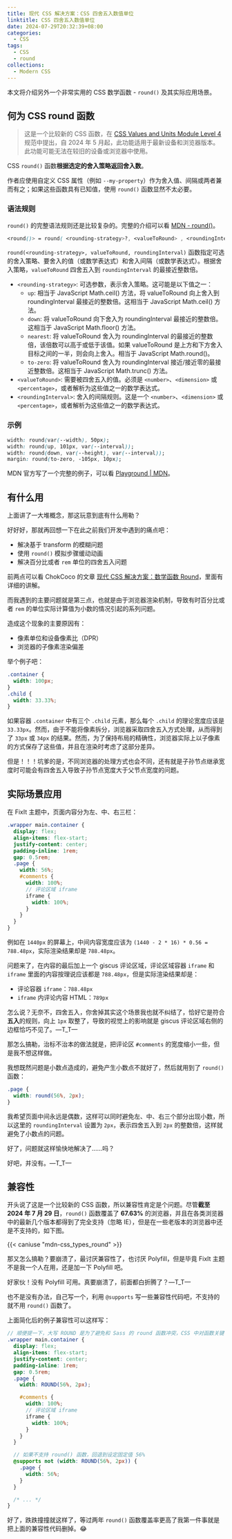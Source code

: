 ```yaml
---
title: 现代 CSS 解决方案：CSS 四舍五入数值单位
linktitle: CSS 四舍五入数值单位
date: 2024-07-29T20:32:39+08:00
categories:
  - CSS
tags:
  - CSS
  - round
collections:
  - Modern CSS
---
```


本文将介绍另外一个非常实用的 CSS 数学函数 - `round()` 及其实际应用场景。

<!--more-->

## 何为 CSS round 函数

> 这是一个比较新的 CSS 函数，在 [CSS Values and Units Module Level 4](https://drafts.csswg.org/css-values/#funcdef-round) 规范中提出，自 2024 年 5 月起，此功能适用于最新设备和浏览器版本。此功能可能无法在较旧的设备或浏览器中使用。

CSS `round()` 函数**根据选定的舍入策略返回舍入数**。

作者应使用自定义 CSS 属性（例如 `--my-property`）作为舍入值、间隔或两者兼而有之；如果这些函数具有已知值，使用 `round()` 函数显然不太必要。

### 语法规则

`round()` 的完整语法规则还是比较复杂的。完整的介绍可以看 [MDN - round()](https://developer.mozilla.org/en-US/docs/Web/CSS/round)。

```css
<round()> = round( <rounding-strategy>?, <valueToRound> , <roundingInterval> )
```

`round(<rounding-strategy>, valueToRound, roundingInterval)` 函数指定可选的舍入策略、要舍入的值（或数学表达式）和舍入间隔（或数学表达式）。根据舍入策略，`valueToRound` 四舍五入到 `roundingInterval` 的最接近整数倍。

- `<rounding-strategy>`: 可选参数，表示舍入策略。这可能是以下值之一：
  - `up`: 相当于 JavaScript Math.ceil() 方法，将 valueToRound 向上舍入到 roundingInterval 最接近的整数倍。这相当于 JavaScript Math.ceil() 方法。
  - `down`: 将 valueToRound 向下舍入为 roundingInterval 最接近的整数倍。这相当于 JavaScript Math.floor() 方法。
  - `nearest`: 将 valueToRound 舍入为 roundingInterval 的最接近的整数倍，该倍数可以高于或低于该值。如果 valueToRound 是上方和下方舍入目标之间的一半，则会向上舍入。相当于 JavaScript Math.round()。
  - `to-zero`: 将 valueToRound 舍入为 roundingInterval 接近/接近零的最接近整数倍。这相当于 JavaScript Math.trunc() 方法。
- `<valueToRound>`: 需要被四舍五入的值。必须是 `<number>`、`<dimension>` 或 `<percentage>`，或者解析为这些值之一的数学表达式。
- `<roundingInterval>`: 舍入的间隔规则。这是一个 `<number>`、`<dimension>` 或 `<percentage>`，或者解析为这些值之一的数学表达式。

### 示例

```css
width: round(var(--width), 50px);
width: round(up, 101px, var(--interval));
width: round(down, var(--height), var(--interval));
margin: round(to-zero, -105px, 10px);
```

MDN 官方写了一个完整的例子，可以看 [Playground | MDN](https://developer.mozilla.org/en-US/docs/Web/CSS/round)。

## 有什么用

上面讲了一大堆概念，那这玩意到底有什么用勒？

好好好，那就再回想一下在此之前我们开发中遇到的痛点吧：

- 解决基于 transform 的模糊问题
- 使用 `round()` 模拟步骤缓动动画
- 解决百分比或者 `rem` 单位的四舍五入问题

前两点可以看 ChokCoco 的文章 [现代 CSS 解决方案：数学函数 Round](https://www.cnblogs.com/coco1s/p/17676226.html)，里面有详细的讲解。

而我遇到的主要问题就是第三点，也就是由于浏览器渲染机制，导致有时百分比或者 `rem` 的单位实际计算值为小数的情况引起的系列问题。

造成这个现象的主要原因有：

- 像素单位和设备像素比（DPR）
- 浏览器的子像素渲染偏差

举个例子吧：

```css
.container {
  width: 100px;
}
.child {
  width: 33.33%;
}
```

如果容器 `.container` 中有三个 `.child` 元素，那么每个 `.child` 的理论宽度应该是 `33.33px`。然而，由于不能将像素拆分，浏览器采取四舍五入方式处理，从而得到了 `33px` 或 `34px` 的结果。然而，为了保持布局的精确性，浏览器实际上以子像素的方式保存了这些值，并且在渲染时考虑了这部分差异。

但是！！！坑爹的是，不同浏览器的处理方式也会不同，还有就是子孙节点继承宽度时可能会有四舍五入导致子孙节点宽度大于父节点宽度的问题。

## 实际场景应用

在 FixIt 主题中，页面内容分为左、中、右三栏：

```scss
.wrapper main.container {
  display: flex;
  align-items: flex-start;
  justify-content: center;
  padding-inline: 1rem;
  gap: 0.5rem;
  .page {
    width: 56%;
    #comments {
      width: 100%;
      // 评论区域 iframe
      iframe {
        width: 100%;
      }
    }
  }
}
```

例如在 `1440px` 的屏幕上，中间内容宽度应该为 `(1440 - 2 * 16) * 0.56 = 788.48px`，实际渲染结果却是 `788.48px`。

问题来了，在内容的最后加上一个 giscus 评论区域，评论区域容器 `iframe` 和 `iframe` 里面的内容按理说应该都是 `788.48px`，但是实际渲染结果却是：

- 评论容器 `iframe`：`788.48px`
- `iframe` 内评论内容 HTML：`789px`

怎么说？无奈不，四舍五入，你舍掉其实这个场景我也就不纠结了，恰好它是符合**五入**的规则，向上 `1px` 取整了，导致的视觉上的影响就是 giscus 评论区域右侧的边框恰巧不见了。—T_T—

那怎么搞勒，治标不治本的做法就是，把评论区 `#comments` 的宽度缩小一些，但是我不想这样做。

我想既然问题是小数点造成的，避免产生小数点不就好了，然后就用到了 `round()` 函数：

```css
.page {
  width: round(56%, 2px);
}
```

我希望页面中间永远是偶数，这样可以同时避免左、中、右三个部分出现小数，所以这里的 `roundingInterval` 设置为 `2px`，表示四舍五入到 `2px` 的整数倍，这样就避免了小数点的问题。

好了，问题就这样愉快地解决了……吗？

好吧，并没有。—T_T—

## 兼容性

开头说了这是一个比较新的 CSS 函数，所以兼容性肯定是个问题。尽管**截至 2024 年 7 月 29 日**，`round()` 函数覆盖了 **67.63%** 的浏览器，并且在各类浏览器中的最新几个版本都得到了完全支持（忽略 IE），但是在一些老版本的浏览器中还是不支持的，如下图。

{{< caniuse "mdn-css_types_round" >}}

那又怎么搞勒？要崩溃了，最讨厌兼容性了，也讨厌 Polyfill，但是毕竟 FixIt 主题不是我一个人在用，还是加一下 Polyfill 吧。

好家伙！没有 Polyfill 可用。真要崩溃了，前面都白折腾了？—T_T—

也不是没有办法，自己写一个，利用 `@supports` 写一些兼容性代码吧，不支持的就不用 `round()` 函数了。

上面简化后的例子兼容性可以这样写：

```scss
// 顺便提一下，大写 ROUND 是为了避免和 Sass 的 round 函数冲突，CSS 中对函数关键词大小写不敏感。
.wrapper main.container {
  display: flex;
  align-items: flex-start;
  justify-content: center;
  padding-inline: 1rem;
  gap: 0.5rem;
  .page {
    width: ROUND(56%, 2px);

    #comments {
      width: 100%;
      // 评论区域 iframe
      iframe {
        width: 100%;
      }
    }
  }

  // 如果不支持 round() 函数，回退到设定固定值 56%
  @supports not (width: ROUND(56%, 2px)) {
    .page {
      width: 56%;
    }
  }

  /* ... */
}
```

好了，跌跌撞撞就这样了，等过两年 `round()` 函数覆盖率更高了我第一件事就是把上面的兼容性代码删掉。:joy:
